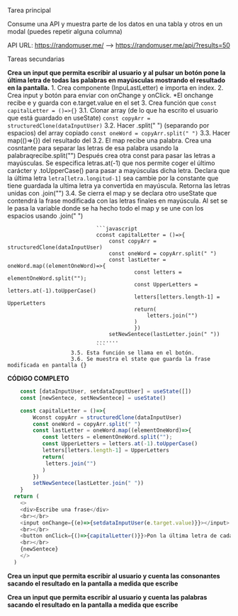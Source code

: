 Tarea principal

Consume una API y muestra parte de los datos en una tabla y otros en un modal (puedes repetir alguna columna)

API URL: https://randomuser.me/   --> https://randomuser.me/api/?results=50

Tareas secundarias

**Crea un input que permita escribir al usuario y al pulsar un botón pone la última letra de todas las palabras en mayúsculas mostrando el resultado en la pantalla.**
    1. Crea componente (InpuLastLetter) e importa en index.
    2. Crea input y botón para enviar con onChange y onClick. *El onchange recibe e y guarda con e.target.value en el set
    3. Crea función que ```const capitalLetter = ()=>{}```
                        3.1. Clonar array (de lo que ha escrito el usuario que está guardado en useState) 
                        ```const copyArr = structuredClone(dataInputUser)```
                        3.2. Hacer .split(" ") (separando por espacios) del array copiado 
                        ```const oneWord = copyArr.split(" ")```
                        3.3. Hacer map(()=>{}) del resultado del 3.2. 
                                El map recibe una palabra.
                                Crea una cosntante para separar las letras de esa palabra usando la palabraqrecibe.split("") 
                                Después crea otra const para pasar las letras a mayúsculas. 
                                Se especifica letras.at(-1) que nos permite coger el último carácter y .toUpperCase() para pasar a mayúsculas dicha letra.
                                Declara que la última letra  ```letra[letra.longitud-1]``` sea cambie por la constante que tiene guardada la ultima letra ya convertida en mayúscula.
                                Retorna las letras unidas con .join("")
                        3.4. Se cierra el map y se declara otro useState que contendrá la frase modificada con las letras finales en mayúscula. Al set se le pasa la variable donde se ha hecho todo el map y se une con los espacios usando .join(" ")

                                ```javascript 
                                cconst capitalLetter = ()=>{
                                    const copyArr = structuredClone(dataInputUser)
                                    const oneWord = copyArr.split(" ")
                                    const lastLetter = oneWord.map((elementOneWord)=>{
                                            const letters = elementOneWord.split("");
                                            const UpperLetters = letters.at(-1).toUpperCase()
                                            letters[letters.length-1] = UpperLetters
                                            return(
                                                letters.join("")
                                            )
                                            })
                                    setNewSentece(lastLetter.join(" "))
                                .......
                                ```
                        3.5. Esta función se llama en el botón.
                        3.6. Se muestra el state que guarda la frase modificada en pantalla {}
**CÓDIGO COMPLETO**         
```javascript
    const [dataInputUser, setdataInputUser] = useState([])
    const [newSentece, setNewSentece] = useState()

    const capitalLetter = ()=>{
        Wconst copyArr = structuredClone(dataInputUser)
        const oneWord = copyArr.split(" ")
        const lastLetter = oneWord.map((elementOneWord)=>{
           const letters = elementOneWord.split("");
           const UpperLetters = letters.at(-1).toUpperCase()
           letters[letters.length-1] = UpperLetters
           return(
            letters.join("")
           )
        })
        setNewSentece(lastLetter.join(" "))
    }
  return (
    <>
    <div>Escribe una frase</div>
    <br></br>
    <input onChange={(e)=>{setdataInputUser(e.target.value)}}></input>
    <br></br>
    <button onClick={()=>{capitalLetter()}}>Pon la última letra de cada palabra en mayúsculas</button>
    <br></br>
    {newSentece}
    </>
  )
  ```

**Crea un input que permita escribir al usuario y cuenta las consonantes sacando el resultado en la pantalla a medida que escribe**

**Crea un input que permita escribir al usuario y cuenta las palabras sacando el resultado en la pantalla a medida que escribe**
